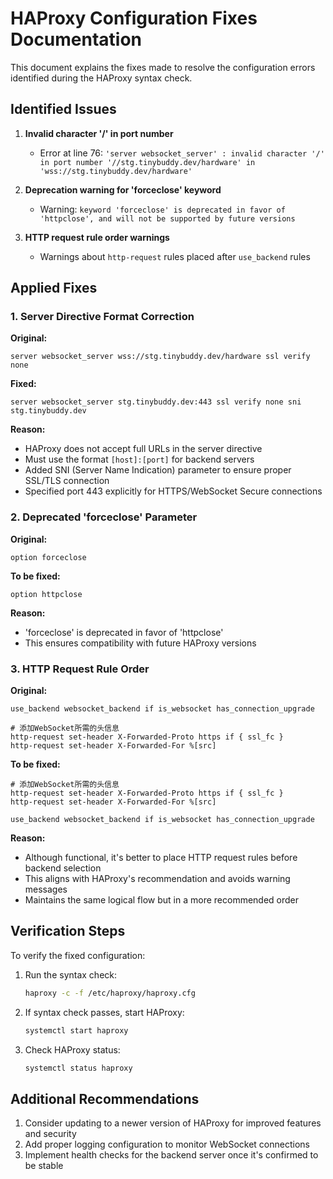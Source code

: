 # HAProxy Configuration Fixes Documentation

This document explains the fixes made to resolve the configuration errors identified during the HAProxy syntax check.

## Identified Issues

1. **Invalid character '/' in port number**
   - Error at line 76: `'server websocket_server' : invalid character '/' in port number '//stg.tinybuddy.dev/hardware' in 'wss://stg.tinybuddy.dev/hardware'`

2. **Deprecation warning for 'forceclose' keyword**
   - Warning: `keyword 'forceclose' is deprecated in favor of 'httpclose', and will not be supported by future versions`

3. **HTTP request rule order warnings**
   - Warnings about `http-request` rules placed after `use_backend` rules

## Applied Fixes

### 1. Server Directive Format Correction

**Original:**
```
server websocket_server wss://stg.tinybuddy.dev/hardware ssl verify none
```

**Fixed:**
```
server websocket_server stg.tinybuddy.dev:443 ssl verify none sni stg.tinybuddy.dev
```

**Reason:**
- HAProxy does not accept full URLs in the server directive
- Must use the format `[host]:[port]` for backend servers
- Added SNI (Server Name Indication) parameter to ensure proper SSL/TLS connection
- Specified port 443 explicitly for HTTPS/WebSocket Secure connections

### 2. Deprecated 'forceclose' Parameter

**Original:**
```
option forceclose
```

**To be fixed:**
```
option httpclose
```

**Reason:**
- 'forceclose' is deprecated in favor of 'httpclose'
- This ensures compatibility with future HAProxy versions

### 3. HTTP Request Rule Order

**Original:**
```
use_backend websocket_backend if is_websocket has_connection_upgrade

# 添加WebSocket所需的头信息
http-request set-header X-Forwarded-Proto https if { ssl_fc }
http-request set-header X-Forwarded-For %[src]
```

**To be fixed:**
```
# 添加WebSocket所需的头信息
http-request set-header X-Forwarded-Proto https if { ssl_fc }
http-request set-header X-Forwarded-For %[src]

use_backend websocket_backend if is_websocket has_connection_upgrade
```

**Reason:**
- Although functional, it's better to place HTTP request rules before backend selection
- This aligns with HAProxy's recommendation and avoids warning messages
- Maintains the same logical flow but in a more recommended order

## Verification Steps

To verify the fixed configuration:

1. Run the syntax check:
   ```bash
   haproxy -c -f /etc/haproxy/haproxy.cfg
   ```

2. If syntax check passes, start HAProxy:
   ```bash
   systemctl start haproxy
   ```

3. Check HAProxy status:
   ```bash
   systemctl status haproxy
   ```

## Additional Recommendations

1. Consider updating to a newer version of HAProxy for improved features and security
2. Add proper logging configuration to monitor WebSocket connections
3. Implement health checks for the backend server once it's confirmed to be stable